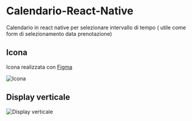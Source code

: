 # Calendario-React-Native

Calendario in react native per selezionare intervallo di tempo ( utile come form di selezionamento data prenotazione)

## Icona

Icona realizzata con [Figma](https://www.figma.com/)   

![Icona](https://github.com/vittorioPiotti/Calendario-React-Native/blob/main/icon.png) 

## Display verticale
![Display verticale](https://github.com/vittorioPiotti/Calendario-React-Native/blob/main/screenshot.PNG)

